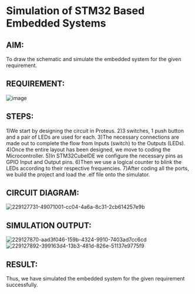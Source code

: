 # Simulation of STM32 Based Embedded Systems

## AIM:
To draw the schematic and simulate the embedded system for the given requirement.

## REQUIREMENT:
![image](https://user-images.githubusercontent.com/6159567/228723969-3892a2a3-3743-4300-9636-ba0dba4ed150.png)

## STEPS:
1)We start by designing the circuit in Proteus.
2)3 switches, 1 push button and a pair of LEDs are used for each.
3)The necessary connections are made out to complete the flow from Inputs (switch) to the Outputs (LEDs).
4)Once the entire layout has been designed, we move to coding the Microcontroller.
5)In STM32CubeIDE we configure the necessary pins as GPIO Input and Output pins.
6)Then we use a logical counter to blink the LEDs according to their respective frequencies.
7)After coding all the ports, we build the project and load the .elf file onto the simulator.

## CIRCUIT DIAGRAM:
![229127731-49071001-cc04-4a6a-8c31-2cb614257e9b](https://user-images.githubusercontent.com/75235022/229498976-02bea492-bae9-4315-943a-de0b9dd12dbc.jpg)

## SIMULATION OUTPUT:
![229127870-aad3f046-159b-4324-9910-7403ad7cc6cd](https://user-images.githubusercontent.com/75235022/229499001-a372d93b-15ce-4774-a60f-a47c7fab2f7f.png)
![229127892-399163d4-13b3-481d-826e-51137e9775f9](https://user-images.githubusercontent.com/75235022/229499044-b5fe9d64-60d3-43eb-80ae-83a94bbf60d2.png)


## RESULT:
Thus, we have simulated the embedded system for the given requirement successfully.
